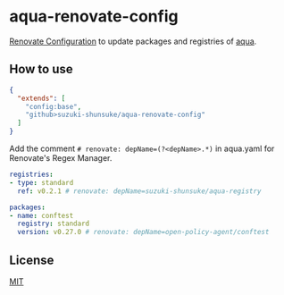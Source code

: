 # aqua-renovate-config

[Renovate Configuration](https://docs.renovatebot.com/config-presets/) to update packages and registries of [aqua](https://github.com/suzuki-shunsuke/aqua).

## How to use

```json
{
  "extends": [
    "config:base",
    "github>suzuki-shunsuke/aqua-renovate-config"
  ]
}
```

Add the comment `# renovate: depName=(?<depName>.*)` in aqua.yaml for Renovate's Regex Manager.

```yaml
registries:
- type: standard
  ref: v0.2.1 # renovate: depName=suzuki-shunsuke/aqua-registry

packages:
- name: conftest
  registry: standard
  version: v0.27.0 # renovate: depName=open-policy-agent/conftest
```

## License

[MIT](LICENSE)
